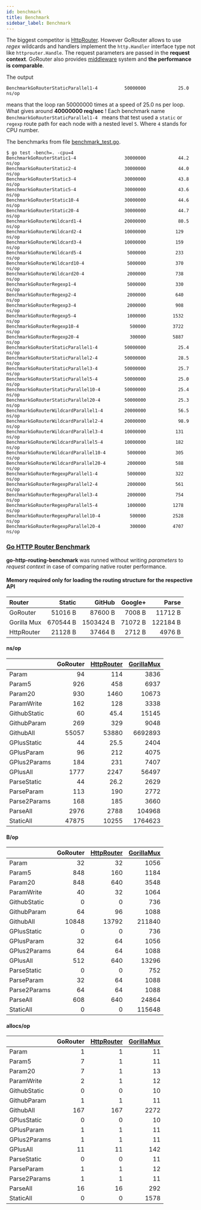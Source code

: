 ```yaml
---
id: benchmark
title: Benchmark
sidebar_label: Benchmark
---
```


The biggest competitor is [HttpRouter](https://github.com/julienschmidt/httprouter). However GoRouter allows to use *regex* wildcards and handlers implement the `http.Handler` interface type not like `httprouter.Handle`. The request parameters are passed in the **request context**. GoRouter also provides [middleware](middleware.md) system and **the performance is comparable**.

The output
```
BenchmarkGoRouterStaticParallel1-4      	50000000	        25.0 ns/op
```
means that the loop ran 50000000 times at a speed of 25.0 ns per loop. What gives around **40000000 req/sec** !
Each benchmark name `BenchmarkGoRouterStaticParallel1-4 ` means that test used a `static` or `regexp` route path for each node with a nested level `5`. Where `4` stands for CPU number.

The benchmarks from file [benchmark_test.go](benchmark_test.go).
```
$ go test -bench=. -cpu=4
BenchmarkGoRouterStatic1-4              	30000000	        44.2 ns/op
BenchmarkGoRouterStatic2-4              	30000000	        44.0 ns/op
BenchmarkGoRouterStatic3-4              	30000000	        43.8 ns/op
BenchmarkGoRouterStatic5-4              	30000000	        43.6 ns/op
BenchmarkGoRouterStatic10-4             	30000000	        44.6 ns/op
BenchmarkGoRouterStatic20-4             	30000000	        44.7 ns/op
BenchmarkGoRouterWildcard1-4            	20000000	        80.5 ns/op
BenchmarkGoRouterWildcard2-4            	10000000	       129 ns/op
BenchmarkGoRouterWildcard3-4            	10000000	       159 ns/op
BenchmarkGoRouterWildcard5-4            	 5000000	       233 ns/op
BenchmarkGoRouterWildcard10-4           	 5000000	       370 ns/op
BenchmarkGoRouterWildcard20-4           	 2000000	       738 ns/op
BenchmarkGoRouterRegexp1-4              	 5000000	       330 ns/op
BenchmarkGoRouterRegexp2-4              	 2000000	       640 ns/op
BenchmarkGoRouterRegexp3-4              	 2000000	       908 ns/op
BenchmarkGoRouterRegexp5-4              	 1000000	      1532 ns/op
BenchmarkGoRouterRegexp10-4             	  500000	      3722 ns/op
BenchmarkGoRouterRegexp20-4             	  300000	      5887 ns/op
BenchmarkGoRouterStaticParallel1-4      	50000000	        25.4 ns/op
BenchmarkGoRouterStaticParallel2-4      	50000000	        28.5 ns/op
BenchmarkGoRouterStaticParallel3-4      	50000000	        25.7 ns/op
BenchmarkGoRouterStaticParallel5-4      	50000000	        25.0 ns/op
BenchmarkGoRouterStaticParallel10-4     	50000000	        25.4 ns/op
BenchmarkGoRouterStaticParallel20-4     	50000000	        25.3 ns/op
BenchmarkGoRouterWildcardParallel1-4    	20000000	        56.5 ns/op
BenchmarkGoRouterWildcardParallel2-4    	20000000	        98.9 ns/op
BenchmarkGoRouterWildcardParallel3-4    	10000000	       131 ns/op
BenchmarkGoRouterWildcardParallel5-4    	10000000	       182 ns/op
BenchmarkGoRouterWildcardParallel10-4   	 5000000	       305 ns/op
BenchmarkGoRouterWildcardParallel20-4   	 2000000	       588 ns/op
BenchmarkGoRouterRegexpParallel1-4      	 5000000	       322 ns/op
BenchmarkGoRouterRegexpParallel2-4      	 2000000	       561 ns/op
BenchmarkGoRouterRegexpParallel3-4      	 2000000	       754 ns/op
BenchmarkGoRouterRegexpParallel5-4      	 1000000	      1278 ns/op
BenchmarkGoRouterRegexpParallel10-4     	  500000	      2528 ns/op
BenchmarkGoRouterRegexpParallel20-4     	  300000	      4707 ns/op
```
### [Go HTTP Router Benchmark](https://github.com/julienschmidt/go-http-routing-benchmark)
**go-http-routing-benchmark** was runned without writing *parameters* to *request context* in case of comparing native router performance.
#### Memory required only for loading the routing structure for the respective API
| Router       | Static      | GitHub      | Google+    | Parse      |
|:-------------|------------:|------------:|-----------:|-----------:|
| GoRouter     | 51016 B     | 87600 B     |  7008 B    | 11712 B    |
| Gorilla Mux  | 670544 B    | 1503424 B   |  71072 B   | 122184 B   |
| HttpRouter   | 21128 B     | 37464 B     |  2712 B    | 4976 B     |

#### ns/op
| | **GoRouter** | [HttpRouter](https://github.com/julienschmidt/httprouter) | [GorillaMux](https://github.com/gorilla/mux) |
|:-------------|-------------:|------------:|--------------:|
| Param        | 94           | 114         | 3836          |
| Param5       | 926          | 458         | 6937          |
| Param20      | 930          | 1460        | 10673         |
| ParamWrite   | 162          | 128         | 3338          |
| GithubStatic | 60           | 45.4        | 15145         |
| GithubParam  | 269          | 329         | 9048          |
| GithubAll    | 55057        | 53880       | 6692893       |
| GPlusStatic  | 44           | 25.5        | 2404          |
| GPlusParam   | 96           | 212         | 4075          |
| GPlus2Params | 184          | 231         | 7407          |
| GPlusAll     | 1777         | 2247        | 56497         |
| ParseStatic  | 44           | 26.2        | 2629          |
| ParseParam   | 113          | 190         | 2772          |
| Parse2Params | 168          | 185         | 3660          |
| ParseAll     | 2976         | 2788        | 104968        |
| StaticAll    | 47875        | 10255       | 1764623       |
#### B/op
| | **GoRouter** | [HttpRouter](https://github.com/julienschmidt/httprouter) | [GorillaMux](https://github.com/gorilla/mux) |
|:-------------|-----------:|------------:|-----------:|
| Param        | 32         | 32          | 1056       |
| Param5       | 848        | 160         | 1184       |
| Param20      | 848        | 640         | 3548       |
| ParamWrite   | 40         | 32          | 1064       |
| GithubStatic | 0          | 0           | 736        |
| GithubParam  | 64         | 96          | 1088       |
| GithubAll    | 10848      | 13792       | 211840     |
| GPlusStatic  | 0          | 0           | 736        |
| GPlusParam   | 32         | 64          | 1056       |
| GPlus2Params | 64         | 64          | 1088       |
| GPlusAll     | 512        | 640         | 13296      |
| ParseStatic  | 0          | 0           | 752        |
| ParseParam   | 32         | 64          | 1088       |
| Parse2Params | 64         | 64          | 1088       |
| ParseAll     | 608        | 640         | 24864      |
| StaticAll    | 0          | 0           | 115648     |
#### allocs/op
| | **GoRouter** | [HttpRouter](https://github.com/julienschmidt/httprouter) | [GorillaMux](https://github.com/gorilla/mux) |
|:-------------|---------:|------------:|-------------:|
| Param        | 1        | 1           | 11           |
| Param5       | 7        | 1           | 11           |
| Param20      | 7        | 1           | 13           |
| ParamWrite   | 2        | 1           | 12           |
| GithubStatic | 0        | 0           | 10           |
| GithubParam  | 1        | 1           | 11           |
| GithubAll    | 167      | 167         | 2272         |
| GPlusStatic  | 0        | 0           | 10           |
| GPlusParam   | 1        | 1           | 11           |
| GPlus2Params | 1        | 1           | 11           |
| GPlusAll     | 11       | 11          | 142          |
| ParseStatic  | 0        | 0           | 11           |
| ParseParam   | 1        | 1           | 12           |
| Parse2Params | 1        | 1           | 11           |
| ParseAll     | 16       | 16          | 292          |
| StaticAll    | 0        | 0           | 1578         |
